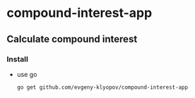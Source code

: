 # compound-interest-app

## Calculate compound interest 

### Install
* use go
    ```shell
    go get github.com/evgeny-klyopov/compound-interest-app
    ```